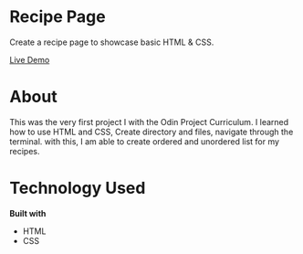 # Recipe Page
Create a recipe page to showcase basic HTML & CSS.

[Live Demo](https://ssaturgo.github.io/odin-recipes/index.html)

# About
This was the very first project I with the Odin Project Curriculum. I learned how to use HTML and CSS, Create directory and files, navigate through the terminal.
with this, I am able to create ordered and unordered list for my recipes.

# Technology Used
**Built with**
- HTML
- CSS
